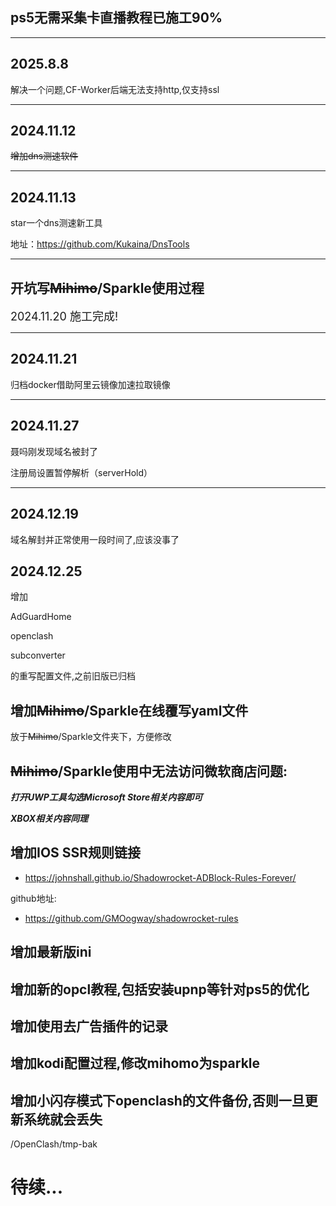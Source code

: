 ## ps5无需采集卡直播教程已施工90%

---

## 2025.8.8

解决一个问题,CF-Worker后端无法支持http,仅支持ssl

---

## 2024.11.12

~~增加dns测速软件~~

---

## 2024.11.13

star一个dns测速新工具

地址：https://github.com/Kukaina/DnsTools

---

## 开坑写~~Mihimo~~/Sparkle使用过程
<font size=4>2024.11.20 施工完成!</font>

---

## 2024.11.21
归档docker借助阿里云镜像加速拉取镜像

---

## 2024.11.27
聂吗刚发现域名被封了

注册局设置暂停解析（serverHold）

---

## 2024.12.19
域名解封并正常使用一段时间了,应该没事了

## 2024.12.25
增加

AdGuardHome

openclash

subconverter

的重写配置文件,之前旧版已归档

## 增加~~Mihimo~~/Sparkle在线覆写yaml文件
放于~~Mihimo~~/Sparkle文件夹下，方便修改

## ~~Mihimo~~/Sparkle使用中无法访问微软商店问题:
***打开UWP工具勾选Microsoft Store相关内容即可***

***XBOX相关内容同理***

## 增加IOS SSR规则链接
-   https://johnshall.github.io/Shadowrocket-ADBlock-Rules-Forever/

github地址:
-   https://github.com/GMOogway/shadowrocket-rules

## 增加最新版ini

## 增加新的opcl教程,包括安装upnp等针对ps5的优化

## 增加使用去广告插件的记录

## 增加kodi配置过程,修改mihomo为sparkle

## 增加小闪存模式下openclash的文件备份,否则一旦更新系统就会丢失

/OpenClash/tmp-bak

# 待续...